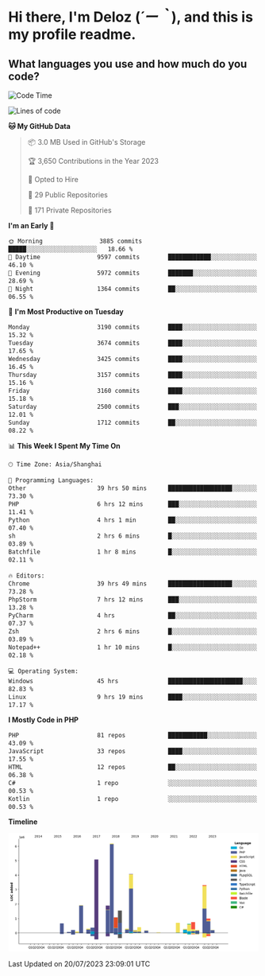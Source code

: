 # **Hi there, I'm Deloz (*´ー｀*), and this is my profile readme.**

## **What languages you use and how much do you code?**

<!--START_SECTION:waka-->
![Code Time](http://img.shields.io/badge/Code%20Time-1%2C952%20hrs%2050%20mins-blue)

![Lines of code](https://img.shields.io/badge/From%20Hello%20World%20I%27ve%20Written-31.4%20million%20lines%20of%20code-blue)

**🐱 My GitHub Data** 

> 📦 3.0 MB Used in GitHub's Storage 
 > 
> 🏆 3,650 Contributions in the Year 2023
 > 
> 💼 Opted to Hire
 > 
> 📜 29 Public Repositories 
 > 
> 🔑 171 Private Repositories 
 > 
**I'm an Early 🐤** 

```text
🌞 Morning                3885 commits        █████░░░░░░░░░░░░░░░░░░░░   18.66 % 
🌆 Daytime                9597 commits        ████████████░░░░░░░░░░░░░   46.10 % 
🌃 Evening                5972 commits        ███████░░░░░░░░░░░░░░░░░░   28.69 % 
🌙 Night                  1364 commits        ██░░░░░░░░░░░░░░░░░░░░░░░   06.55 % 
```
📅 **I'm Most Productive on Tuesday** 

```text
Monday                   3190 commits        ████░░░░░░░░░░░░░░░░░░░░░   15.32 % 
Tuesday                  3674 commits        ████░░░░░░░░░░░░░░░░░░░░░   17.65 % 
Wednesday                3425 commits        ████░░░░░░░░░░░░░░░░░░░░░   16.45 % 
Thursday                 3157 commits        ████░░░░░░░░░░░░░░░░░░░░░   15.16 % 
Friday                   3160 commits        ████░░░░░░░░░░░░░░░░░░░░░   15.18 % 
Saturday                 2500 commits        ███░░░░░░░░░░░░░░░░░░░░░░   12.01 % 
Sunday                   1712 commits        ██░░░░░░░░░░░░░░░░░░░░░░░   08.22 % 
```


📊 **This Week I Spent My Time On** 

```text
🕑︎ Time Zone: Asia/Shanghai

💬 Programming Languages: 
Other                    39 hrs 50 mins      ██████████████████░░░░░░░   73.30 % 
PHP                      6 hrs 12 mins       ███░░░░░░░░░░░░░░░░░░░░░░   11.41 % 
Python                   4 hrs 1 min         ██░░░░░░░░░░░░░░░░░░░░░░░   07.40 % 
sh                       2 hrs 6 mins        █░░░░░░░░░░░░░░░░░░░░░░░░   03.89 % 
Batchfile                1 hr 8 mins         █░░░░░░░░░░░░░░░░░░░░░░░░   02.11 % 

🔥 Editors: 
Chrome                   39 hrs 49 mins      ██████████████████░░░░░░░   73.28 % 
PhpStorm                 7 hrs 12 mins       ███░░░░░░░░░░░░░░░░░░░░░░   13.28 % 
PyCharm                  4 hrs               ██░░░░░░░░░░░░░░░░░░░░░░░   07.37 % 
Zsh                      2 hrs 6 mins        █░░░░░░░░░░░░░░░░░░░░░░░░   03.89 % 
Notepad++                1 hr 10 mins        █░░░░░░░░░░░░░░░░░░░░░░░░   02.18 % 

💻 Operating System: 
Windows                  45 hrs              █████████████████████░░░░   82.83 % 
Linux                    9 hrs 19 mins       ████░░░░░░░░░░░░░░░░░░░░░   17.17 % 
```

**I Mostly Code in PHP** 

```text
PHP                      81 repos            ███████████░░░░░░░░░░░░░░   43.09 % 
JavaScript               33 repos            ████░░░░░░░░░░░░░░░░░░░░░   17.55 % 
HTML                     12 repos            ██░░░░░░░░░░░░░░░░░░░░░░░   06.38 % 
C#                       1 repo              ░░░░░░░░░░░░░░░░░░░░░░░░░   00.53 % 
Kotlin                   1 repo              ░░░░░░░░░░░░░░░░░░░░░░░░░   00.53 % 
```



**Timeline**

![Lines of Code chart](https://raw.githubusercontent.com/deloz/deloz/main/assets/bar_graph.png)


 Last Updated on 20/07/2023 23:09:01 UTC
<!--END_SECTION:waka-->
